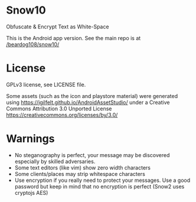 # Snow10

Obfuscate &amp; Encrypt Text as White-Space

This is the Android app version. See the main repo is at [/beardog108/snow10/](https://github.com/beardog108/Snow10)

# License

GPLv3 license, see LICENSE file.

Some assets (such as the icon and playstore material) were generated using https://jgilfelt.github.io/AndroidAssetStudio/ under a Creative Commons Attribution 3.0 Unported License https://creativecommons.org/licenses/by/3.0/

# Warnings

* No steganography is perfect, your message may be discovered especially by skilled adversaries.
* Some text editors (like vim) show zero width characters
* Some clients/places may strip whitespace characters
* Use encryption if you really need to protect your messages. Use a good password but keep in mind that no encryption is perfect (Snow2 uses cryptojs AES)

